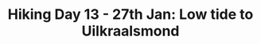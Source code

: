---
layout: post
title: "Hiking Day 13 - 27th Jan: Low tide to Uilkraalsmond"
day_number: 13
post_id: 88
hike_date: 2009-01-27
km: 19.1
map_number: 8
destination: Pearly Beach
overnight: Rutherfords
terrain: Beach
nature_reserve: Uilkraalsmond Nature Reserve
notes: NULL
start_coord_lat: NULL
start_coord_long: NULL
end_coord_lat: -34.670667
end_coord_long: 19.507167
start_coord: NULL
destination_coord: -34.670667,19.507167
file_name: 01-27.jpg
description: Low tide to Uilkraalsmond.
link: http://www.cape2kosi.com/2009/01/27/hiking-day-13/
---